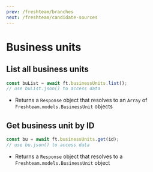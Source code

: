 ```yaml
---
prev: /freshteam/branches
next: /freshteam/candidate-sources
---
```


# Business units

## List all business units

```js
const buList = await ft.businessUnits.list();
// use buList.json() to access data
```

- Returns a `Response` object that resolves to an `Array` of `Freshteam.models.BusinessUnit` objects

## Get business unit by ID

```js
const bu = await ft.businessUnits.get(id);
// use bu.json() to access data
```

- Returns a `Response` object that resolves to a `Freshteam.models.BusinessUnit` object
